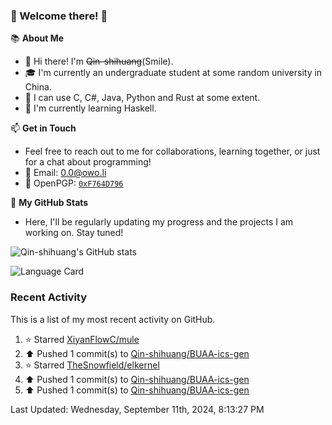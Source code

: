 ### 🌟 Welcome there! 🌟

📚 **About Me**
- 👋 Hi there! I'm ~~Qin-shihuang~~(Smile).
- 🎓 I'm currently an undergraduate student at some random university in China.
- 🚀 I can use C, C#, Java, Python and Rust at some extent.
- 🌱 I'm currently learning Haskell.

📫 **Get in Touch**
- Feel free to reach out to me for collaborations, learning together, or just for a chat about programming!
- 📩 Email: 0.0@owo.li
- 🔑 OpenPGP: [`0xF764D796`](https://keys.openpgp.org/vks/v1/by-fingerprint/99D5AF94A1585E16E14895EFBF6C0BF4F764D796)


📝 **My GitHub Stats**
- Here, I'll be regularly updating my progress and the projects I am working on. Stay tuned!

![Qin-shihuang's GitHub stats](https://github-readme-stats.vercel.app/api?username=Qin-shihuang&show_icons=true)

![Language Card](https://github-readme-stats.vercel.app/api/top-langs/?username=Qin-shihuang)
### Recent Activity

This is a list of my most recent activity on GitHub.

<!--RECENT_ACTIVITY:start-->
1. ⭐ Starred [XiyanFlowC/mule](https://github.com/XiyanFlowC/mule)<br>
2. ⬆️ Pushed 1 commit(s) to [Qin-shihuang/BUAA-ics-gen](https://github.com/Qin-shihuang/BUAA-ics-gen)<br>
3. ⭐ Starred [TheSnowfield/elkernel](https://github.com/TheSnowfield/elkernel)<br>
4. ⬆️ Pushed 1 commit(s) to [Qin-shihuang/BUAA-ics-gen](https://github.com/Qin-shihuang/BUAA-ics-gen)<br>
5. ⬆️ Pushed 1 commit(s) to [Qin-shihuang/BUAA-ics-gen](https://github.com/Qin-shihuang/BUAA-ics-gen)<br>
<!--RECENT_ACTIVITY:end-->

<!--RECENT_ACTIVITY:last_update-->
Last Updated: Wednesday, September 11th, 2024, 8:13:27 PM
<!--RECENT_ACTIVITY:last_update_end-->
